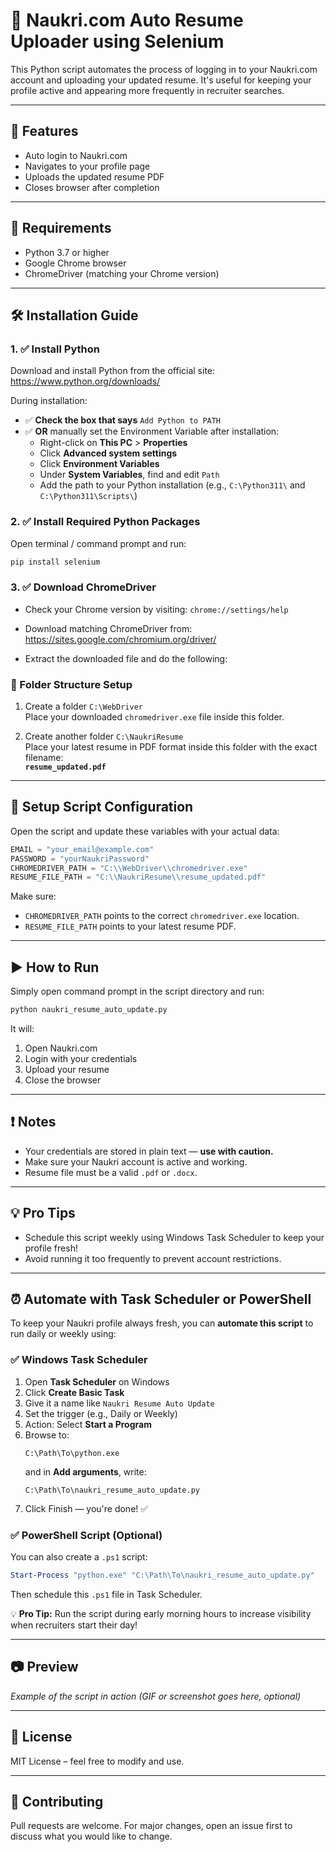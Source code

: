 # 🔄 Naukri.com Auto Resume Uploader using Selenium

This Python script automates the process of logging in to your Naukri.com account and uploading your updated resume. It's useful for keeping your profile active and appearing more frequently in recruiter searches.

---

## 🚀 Features

- Auto login to Naukri.com
- Navigates to your profile page
- Uploads the updated resume PDF
- Closes browser after completion

---

## 🧰 Requirements

- Python 3.7 or higher  
- Google Chrome browser  
- ChromeDriver (matching your Chrome version)

---

## 🛠️ Installation Guide

### 1. ✅ Install Python

Download and install Python from the official site:  
https://www.python.org/downloads/

During installation:

- ✅ **Check the box that says** `Add Python to PATH`  
- ✅ **OR** manually set the Environment Variable after installation:
  - Right-click on **This PC** > **Properties**
  - Click **Advanced system settings**
  - Click **Environment Variables**
  - Under **System Variables**, find and edit `Path`
  - Add the path to your Python installation (e.g., `C:\Python311\` and `C:\Python311\Scripts\`)

### 2. ✅ Install Required Python Packages

Open terminal / command prompt and run:

```bash
pip install selenium
```

### 3. ✅ Download ChromeDriver

- Check your Chrome version by visiting: `chrome://settings/help`
- Download matching ChromeDriver from:  
  https://sites.google.com/chromium.org/driver/

- Extract the downloaded file and do the following:

### 📁 Folder Structure Setup

1. Create a folder `C:\WebDriver`  
   Place your downloaded `chromedriver.exe` file inside this folder.

2. Create another folder `C:\NaukriResume`  
   Place your latest resume in PDF format inside this folder with the exact filename:  
   **`resume_updated.pdf`**

---

## 📝 Setup Script Configuration

Open the script and update these variables with your actual data:

```python
EMAIL = "your_email@example.com"
PASSWORD = "yourNaukriPassword"
CHROMEDRIVER_PATH = "C:\\WebDriver\\chromedriver.exe"
RESUME_FILE_PATH = "C:\\NaukriResume\\resume_updated.pdf"
```

Make sure:

- `CHROMEDRIVER_PATH` points to the correct `chromedriver.exe` location.
- `RESUME_FILE_PATH` points to your latest resume PDF.

---

## ▶️ How to Run

Simply open command prompt in the script directory and run:

```bash
python naukri_resume_auto_update.py
```

It will:

1. Open Naukri.com
2. Login with your credentials
3. Upload your resume
4. Close the browser

---

## ❗ Notes

- Your credentials are stored in plain text — **use with caution.**
- Make sure your Naukri account is active and working.
- Resume file must be a valid `.pdf` or `.docx`.

---

## 💡 Pro Tips

- Schedule this script weekly using Windows Task Scheduler to keep your profile fresh!
- Avoid running it too frequently to prevent account restrictions.

---

## ⏰ Automate with Task Scheduler or PowerShell

To keep your Naukri profile always fresh, you can **automate this script** to run daily or weekly using:

### ✅ Windows Task Scheduler

1. Open **Task Scheduler** on Windows
2. Click **Create Basic Task**
3. Give it a name like `Naukri Resume Auto Update`
4. Set the trigger (e.g., Daily or Weekly)
5. Action: Select **Start a Program**
6. Browse to:
   ```
   C:\Path\To\python.exe
   ```
   and in **Add arguments**, write:
   ```
   C:\Path\To\naukri_resume_auto_update.py
   ```
7. Click Finish — you're done! ✅

### ✅ PowerShell Script (Optional)

You can also create a `.ps1` script:

```powershell
Start-Process "python.exe" "C:\Path\To\naukri_resume_auto_update.py"
```

Then schedule this `.ps1` file in Task Scheduler.

💡 **Pro Tip:** Run the script during early morning hours to increase visibility when recruiters start their day!

---

## 📷 Preview

_Example of the script in action (GIF or screenshot goes here, optional)_

---

## 📄 License

MIT License – feel free to modify and use.

---

## 🤝 Contributing

Pull requests are welcome. For major changes, open an issue first to discuss what you would like to change.
